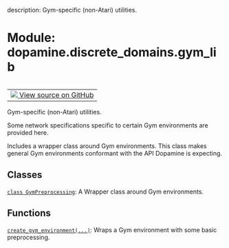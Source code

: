description: Gym-specific (non-Atari) utilities.

<div itemscope itemtype="http://developers.google.com/ReferenceObject">
<meta itemprop="name" content="dopamine.discrete_domains.gym_lib" />
<meta itemprop="path" content="Stable" />
</div>

# Module: dopamine.discrete_domains.gym_lib

<!-- Insert buttons and diff -->

<table class="tfo-notebook-buttons tfo-api nocontent" align="left">
<td>
  <a target="_blank" href="https://github.com/google/dopamine/tree/master/dopamine/discrete_domains/gym_lib.py">
    <img src="https://www.tensorflow.org/images/GitHub-Mark-32px.png" />
    View source on GitHub
  </a>
</td>
</table>

Gym-specific (non-Atari) utilities.

Some network specifications specific to certain Gym environments are provided
here.

Includes a wrapper class around Gym environments. This class makes general Gym
environments conformant with the API Dopamine is expecting.

## Classes

[`class GymPreprocessing`](../../dopamine/discrete_domains/gym_lib/GymPreprocessing.md):
A Wrapper class around Gym environments.

## Functions

[`create_gym_environment(...)`](../../dopamine/discrete_domains/gym_lib/create_gym_environment.md):
Wraps a Gym environment with some basic preprocessing.
